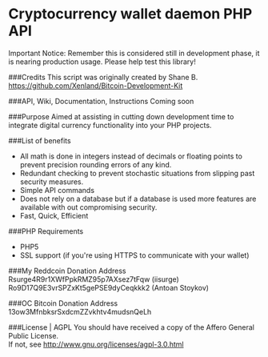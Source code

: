 Cryptocurrency wallet daemon PHP API
=============
Important Notice: Remember this is considered still in development phase, it is nearing production usage. Please help test this library!

###Credits
This script was originally created by Shane B.
https://github.com/Xenland/Bitcoin-Development-Kit

###API, Wiki, Documentation, Instructions
Coming soon

###Purpose
Aimed at assisting in cutting down development time to integrate digital currency functionality into your PHP projects.

###List of benefits
* All math is done in integers instead of decimals or floating points to prevent precision rounding errors of any kind.
* Redundant checking to prevent stochastic situations from slipping past security measures.
* Simple API commands
* Does not rely on a database but if a database is used more features are available with out compromising security.
* Fast, Quick, Efficient

###PHP Requirements
* PHP5
* SSL support (if you're using HTTPS to communicate with your wallet)

###My Reddcoin Donation Address
    Rsurge4R9r1XWfPpkRMZ95p7AXsez7tFqw (iisurge)
    Ro9D17Q9E3vrSPZxKt5gePSE9dyCeqkkk2 (Antoan Stoykov)

###OC Bitcoin Donation Address
    13ow3MfnbksrSxdcmZZvkhtv4mudsnQeLh

###License | AGPL
    You should have received a copy of the Affero General Public License.  
	If not, see http://www.gnu.org/licenses/agpl-3.0.html
